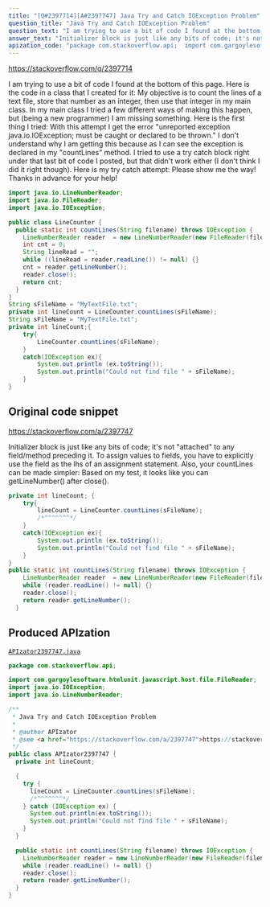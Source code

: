 ```yaml
---
title: "[Q#2397714][A#2397747] Java Try and Catch IOException Problem"
question_title: "Java Try and Catch IOException Problem"
question_text: "I am trying to use a bit of code I found at the bottom of this page.  Here is the code in a class that I created for it: My objective is to count the lines of a text file, store that number as an integer, then use that integer in my main class.  In my main class I tried a few different ways of making this happen, but (being a new programmer) I am missing something.  Here is the first thing I tried: With this attempt I get the error \"unreported exception java.io.IOException; must be caught or declared to be thrown.\"  I don't understand why I am getting this because as I can see the exception is declared in my \"countLines\" method.  I tried to use a try catch block right under that last bit of code I posted, but that didn't work either (I don't think I did it right though).  Here is my try catch attempt: Please show me the way!  Thanks in advance for your help!"
answer_text: "Initializer block is just like any bits of code; it's not \"attached\" to any field/method preceding it. To assign values to fields, you have to explicitly use the field as the lhs of an assignment statement. Also, your countLines can be made simpler: Based on my test, it looks like you can getLineNumber() after close()."
apization_code: "package com.stackoverflow.api;  import com.gargoylesoftware.htmlunit.javascript.host.file.FileReader; import java.io.IOException; import java.io.LineNumberReader;  /**  * Java Try and Catch IOException Problem  *  * @author APIzator  * @see <a href=\"https://stackoverflow.com/a/2397747\">https://stackoverflow.com/a/2397747</a>  */ public class APIzator2397747 {   private int lineCount;    {     try {       lineCount = LineCounter.countLines(sFileName);       /*^^^^^^^*/     } catch (IOException ex) {       System.out.println(ex.toString());       System.out.println(\"Could not find file \" + sFileName);     }   }    public static int countLines(String filename) throws IOException {     LineNumberReader reader = new LineNumberReader(new FileReader(filename));     while (reader.readLine() != null) {}     reader.close();     return reader.getLineNumber();   } }"
---
```


https://stackoverflow.com/q/2397714

I am trying to use a bit of code I found at the bottom of this page.  Here is the code in a class that I created for it:
My objective is to count the lines of a text file, store that number as an integer, then use that integer in my main class.  In my main class I tried a few different ways of making this happen, but (being a new programmer) I am missing something.  Here is the first thing I tried:
With this attempt I get the error &quot;unreported exception java.io.IOException; must be caught or declared to be thrown.&quot;  I don&#x27;t understand why I am getting this because as I can see the exception is declared in my &quot;countLines&quot; method.  I tried to use a try catch block right under that last bit of code I posted, but that didn&#x27;t work either (I don&#x27;t think I did it right though).  Here is my try catch attempt:
Please show me the way!  Thanks in advance for your help!


```java
import java.io.LineNumberReader;
import java.io.FileReader;
import java.io.IOException;

public class LineCounter {
  public static int countLines(String filename) throws IOException {
    LineNumberReader reader  = new LineNumberReader(new FileReader(filename));
    int cnt = 0;
    String lineRead = "";
    while ((lineRead = reader.readLine()) != null) {}
    cnt = reader.getLineNumber();
    reader.close();
    return cnt;
  }
}
String sFileName = "MyTextFile.txt";
private int lineCount = LineCounter.countLines(sFileName);
String sFileName = "MyTextFile.txt";
private int lineCount;{
    try{
        LineCounter.countLines(sFileName);
    }
    catch(IOException ex){
        System.out.println (ex.toString());
        System.out.println("Could not find file " + sFileName);
    }
}
```


## Original code snippet

https://stackoverflow.com/a/2397747

Initializer block is just like any bits of code; it&#x27;s not &quot;attached&quot; to any field/method preceding it. To assign values to fields, you have to explicitly use the field as the lhs of an assignment statement.
Also, your countLines can be made simpler:
Based on my test, it looks like you can getLineNumber() after close().

```java
private int lineCount; {
    try{
        lineCount = LineCounter.countLines(sFileName);
        /*^^^^^^^*/
    }
    catch(IOException ex){
        System.out.println (ex.toString());
        System.out.println("Could not find file " + sFileName);
    }
}
public static int countLines(String filename) throws IOException {
    LineNumberReader reader  = new LineNumberReader(new FileReader(filename));
    while (reader.readLine() != null) {}
    reader.close();
    return reader.getLineNumber();
  }
```

## Produced APIzation

[`APIzator2397747.java`](https://github.com/pasqualesalza/apization-temp-data/raw/master/apizations/java/APIzator2397747.java)

```java
package com.stackoverflow.api;

import com.gargoylesoftware.htmlunit.javascript.host.file.FileReader;
import java.io.IOException;
import java.io.LineNumberReader;

/**
 * Java Try and Catch IOException Problem
 *
 * @author APIzator
 * @see <a href="https://stackoverflow.com/a/2397747">https://stackoverflow.com/a/2397747</a>
 */
public class APIzator2397747 {
  private int lineCount;

  {
    try {
      lineCount = LineCounter.countLines(sFileName);
      /*^^^^^^^*/
    } catch (IOException ex) {
      System.out.println(ex.toString());
      System.out.println("Could not find file " + sFileName);
    }
  }

  public static int countLines(String filename) throws IOException {
    LineNumberReader reader = new LineNumberReader(new FileReader(filename));
    while (reader.readLine() != null) {}
    reader.close();
    return reader.getLineNumber();
  }
}

```